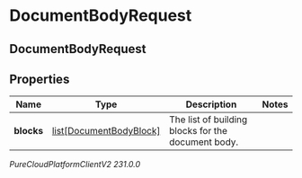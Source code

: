 # DocumentBodyRequest

## DocumentBodyRequest

## Properties

|Name | Type | Description | Notes|
|------------ | ------------- | ------------- | -------------|
| **blocks** | [list[DocumentBodyBlock]](DocumentBodyBlock) | The list of building blocks for the document body. | |



_PureCloudPlatformClientV2 231.0.0_
